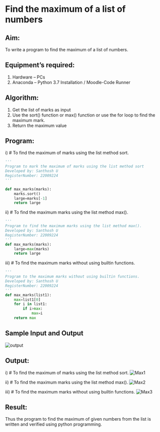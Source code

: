 # Find the maximum of a list of numbers
## Aim:
To write a program to find the maximum of a list of numbers.

## Equipment’s required:
1.	Hardware – PCs
2.	Anaconda – Python 3.7 Installation / Moodle-Code Runner

## Algorithm:
1.	Get the list of marks as input
2.	Use the sort() function or max() function or use the for loop to find the maximum mark.
3.	Return the maximum value

## Program:

i)	# To find the maximum of marks using the list method sort.
```Python
'''
Program to mark the maximum of marks using the list method sort
Developed by: Santhosh U
RegisterNumber: 22009224
'''

def max_marks(marks):
    marks.sort()
    large=marks[-1]
    return large
```

ii)	# To find the maximum marks using the list method max().
```Python
''' 
Program to find the maximum marks using the list method max().
Developed by: Santhosh U
RegisterNumber: 22009224
'''
def max_marks(marks):
    large=max(marks)
    return large
```

iii) # To find the maximum marks without using builtin functions.
```Python
''' 
Program to the maximum marks without using builtin functions.
Developed by: Santhosh U
RegisterNumber: 22009224
'''
def max_marks(list1):
    max=list1[0]
    for i in list1:
        if i>max:
            max=i
    return max
```

## Sample Input and Output
![output](./img/max_marks1.PNG) 

## Output:
i)	# To find the maximum of marks using the list method sort.
![Max1](https://user-images.githubusercontent.com/119477975/213998929-3231f995-7625-4395-999e-3659174f3fbc.png)

ii)	# To find the maximum marks using the list method max().
![Max2](https://user-images.githubusercontent.com/119477975/213998949-456a7fbf-9512-4ea5-a9cd-0e445b7aedd5.png)

iii) # To find the maximum marks without using builtin functions.
![Max3](https://user-images.githubusercontent.com/119477975/213998972-f37be8dd-7ebb-4042-92cc-9deca22df1f7.png)

## Result:
Thus the program to find the maximum of given numbers from the list is written and verified using python programming.

